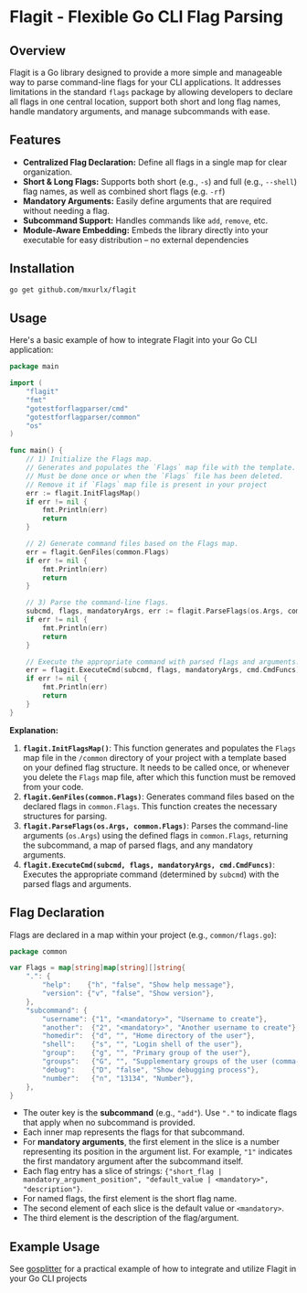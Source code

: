 # Flagit - Flexible Go CLI Flag Parsing

## Overview

Flagit is a Go library designed to provide a more simple and manageable way to parse command-line flags for your CLI applications. It addresses limitations in the standard `flags` package by allowing developers to declare all flags in one central location, support both short and long flag names, handle mandatory arguments, and manage subcommands with ease.

## Features

*   **Centralized Flag Declaration:** Define all flags in a single map for clear organization.
*   **Short & Long Flags:** Supports both short (e.g., `-s`) and full (e.g., `--shell`) flag names, as well as combined short flags (e.g. `-rf`)
*   **Mandatory Arguments:** Easily define arguments that are required without needing a flag.
*   **Subcommand Support:**  Handles commands like `add`, `remove`, etc.
*   **Module-Aware Embedding:** Embeds the library directly into your executable for easy distribution – no external dependencies

## Installation

```bash
go get github.com/mxurlx/flagit
```

## Usage

Here's a basic example of how to integrate Flagit into your Go CLI application:

```go
package main

import (
	"flagit"
	"fmt"
	"gotestforflagparser/cmd"
	"gotestforflagparser/common"
	"os"
)

func main() {
	// 1) Initialize the Flags map.
	// Generates and populates the `Flags` map file with the template.
	// Must be done once or when the `Flags` file has been deleted.
	// Remove it if `Flags` map file is present in your project
	err := flagit.InitFlagsMap()
	if err != nil {
		fmt.Println(err)
	    return
	}

	// 2) Generate command files based on the Flags map.
	err = flagit.GenFiles(common.Flags)
	if err != nil {
		fmt.Println(err)
		return
	}

	// 3) Parse the command-line flags.
	subcmd, flags, mandatoryArgs, err := flagit.ParseFlags(os.Args, common.Flags)
	if err != nil {
		fmt.Println(err)
		return
	}

	// Execute the appropriate command with parsed flags and arguments.
	err = flagit.ExecuteCmd(subcmd, flags, mandatoryArgs, cmd.CmdFuncs)
	if err != nil {
		fmt.Println(err)
		return
	}
}
```

**Explanation:**

1.  **`flagit.InitFlagsMap()`**: This function generates and populates the `Flags` map file in the `/common` directory of your project with a template based on your defined flag structure. It needs to be called once, or whenever you delete the `Flags` map file, after which this function must be removed from your code.
2.  **`flagit.GenFiles(common.Flags)`**: Generates command files based on the declared flags in `common.Flags`. This function creates the necessary structures for parsing.
3.  **`flagit.ParseFlags(os.Args, common.Flags)`**: Parses the command-line arguments (`os.Args`) using the defined flags in `common.Flags`, returning the subcommand, a map of parsed flags, and any mandatory arguments.
4.  **`flagit.ExecuteCmd(subcmd, flags, mandatoryArgs, cmd.CmdFuncs)`**: Executes the appropriate command (determined by `subcmd`) with the parsed flags and arguments.

## Flag Declaration

Flags are declared in a map within your project (e.g., `common/flags.go`):

```go
package common

var Flags = map[string]map[string][]string{
	".": {
		"help":    {"h", "false", "Show help message"},
		"version": {"v", "false", "Show version"},
	},
	"subcommand": {
		"username": {"1", "<mandatory>", "Username to create"},
		"another":  {"2", "<mandatory>", "Another username to create"},
		"homedir":  {"d", "", "Home directory of the user"},
		"shell":    {"s", "", "Login shell of the user"},
		"group":    {"g", "", "Primary group of the user"},
		"groups":   {"G", "", "Supplementary groups of the user (comma-separated)"},
		"debug":    {"D", "false", "Show debugging process"},
		"number":   {"n", "13134", "Number"},
	},
}
```

*   The outer key is the **subcommand** (e.g., `"add"`). Use `"."` to indicate flags that apply when no subcommand is provided.
*   Each inner map represents the flags for that subcommand.
*   For **mandatory arguments**, the first element in the slice is a number representing its position in the argument list.  For example, `"1"` indicates the first mandatory argument after the subcommand itself.
*   Each flag entry has a slice of strings: `{"short_flag | mandatory_argument_position", "default_value | <mandatory>", "description"}`.
*   For named flags, the first element is the short flag name.
*   The second element of each slice is the default value or `<mandatory>`.
*   The third element is the description of the flag/argument.

## Example Usage

See [gosplitter](https://github.com/mxurlx/gosplitter) for a practical example of how to integrate and utilize Flagit in your Go CLI projects
